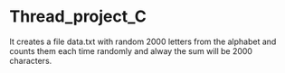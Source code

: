 # Thread_project_C
It creates a file data.txt with random 2000 letters from the alphabet and counts them each time randomly and alway the sum will be 2000 characters.
